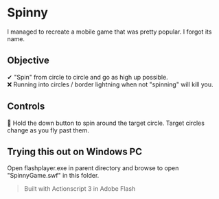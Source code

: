 # Spinny

I managed to recreate a mobile game that was pretty popular. I forgot its name.  

## Objective

✔ "Spin" from circle to circle and go as high up possible.  
❌ Running into circles / border lightning when not "spinning" will kill you.  

## Controls

🔽 Hold the down button to spin around the target circle. Target circles change as you fly past them.  

## Trying this out on Windows PC

Open flashplayer.exe in parent directory and browse to open "SpinnyGame.swf" in this folder.

> Built with Actionscript 3 in Adobe Flash